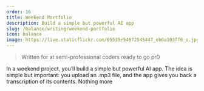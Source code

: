 ```yaml
---
order: 16
title: Weekend Portfolio
description: Build a simple but powerful AI app
slug: /balance/writing/weekend-portfolio
icon: balance
image: https://live.staticflickr.com/65535/54672545447_eb6a103ff6_o.jpg
---
```


> Written for at semi-professional coders ready to go pr0

In a weekend project, you’ll build a simple but powerful AI app. The idea is simple but important: you upload an .mp3 file, and the app gives you back a transcription of its contents. Nothing more
